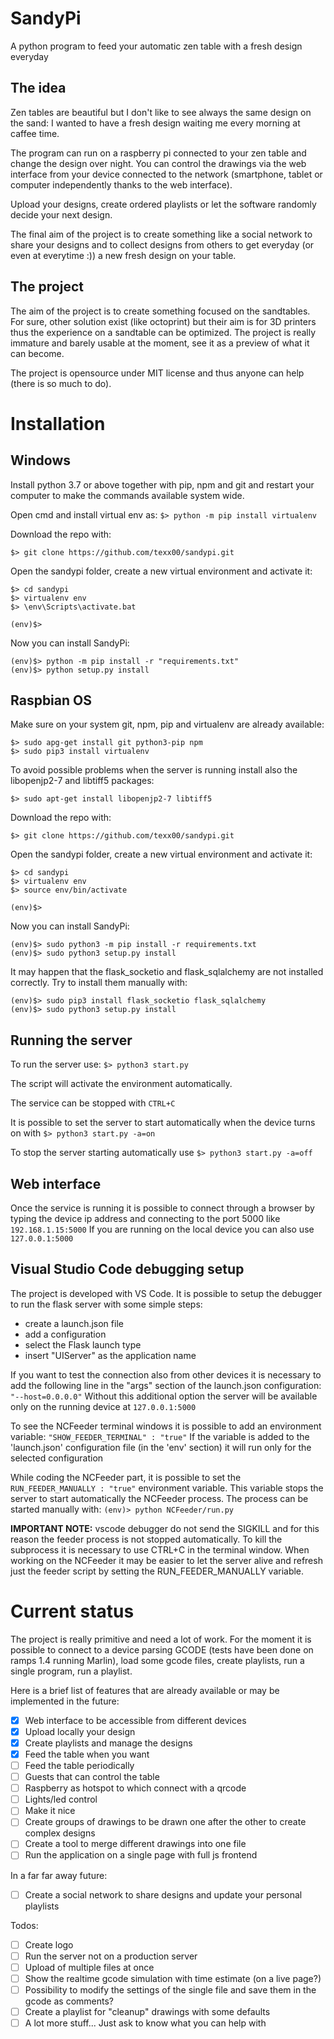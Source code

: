 # SandyPi

A python program to feed your automatic zen table with a fresh design everyday

## The idea

Zen tables are beautiful but I don't like to see always the same design on the sand: I wanted to have a fresh design waiting me every morning at caffee time.

The program can run on a raspberry pi connected to your zen table and change the design over night.
You can control the drawings via the web interface from your device connected to the network (smartphone, tablet or computer independently thanks to the web interface).

Upload your designs, create ordered playlists or let the software randomly decide your next design.

The final aim of the project is to create something like a social network to share your designs and to collect designs from others to get everyday (or even at everytime :)) a new fresh design on your table.

## The project

The aim of the project is to create something focused on the sandtables. For sure, other solution exist (like octoprint) but their aim is for 3D printers thus the experience on a sandtable can be optimized.
The project is really immature and barely usable at the moment, see it as a preview of what it can become.

The project is opensource under MIT license and thus anyone can help (there is so much to do).

# Installation

## Windows

Install python 3.7 or above together with pip, npm and git and restart your computer to make the commands available system wide.

Open cmd and install virtual env as:
`$> python -m pip install virtualenv`

Download the repo with:

`$> git clone https://github.com/texx00/sandypi.git`

Open the sandypi folder, create a new virtual environment and activate it:

```
$> cd sandypi
$> virtualenv env
$> \env\Scripts\activate.bat

(env)$> 
```

Now you can install SandyPi:
```
(env)$> python -m pip install -r "requirements.txt"
(env)$> python setup.py install
```


## Raspbian OS

Make sure on your system git, npm, pip and virtualenv are already available:

```
$> sudo apg-get install git python3-pip npm
$> sudo pip3 install virtualenv
```

To avoid possible problems when the server is running install also the libopenjp2-7 and libtiff5 packages:

`
$> sudo apt-get install libopenjp2-7 libtiff5
`

Download the repo with:

`$> git clone https://github.com/texx00/sandypi.git`

Open the sandypi folder, create a new virtual environment and activate it:

```
$> cd sandypi
$> virtualenv env
$> source env/bin/activate

(env)$> 
```

Now you can install SandyPi:
```
(env)$> sudo python3 -m pip install -r requirements.txt
(env)$> sudo python3 setup.py install
```

It may happen that the flask_socketio and flask_sqlalchemy are not installed correctly. Try to install them manually with:
```
(env)$> sudo pip3 install flask_socketio flask_sqlalchemy
(env)$> sudo python3 setup.py install
```

## Running the server

To run the server use:
`$> python3 start.py`

The script will activate the environment automatically.

The service can be stopped with `CTRL+C`

It is possible to set the server to start automatically when the device turns on with `$> python3 start.py -a=on`

To stop the server starting automatically use `$> python3 start.py -a=off`


## Web interface

Once the service is running it is possible to connect through a browser by typing the device ip address and connecting to the port 5000 like `192.168.1.15:5000`
If you are running on the local device you can also use `127.0.0.1:5000`

## Visual Studio Code debugging setup

The project is developed with VS Code. It is possible to setup the debugger to run the flask server with some simple steps:
* create a launch.json file
* add a configuration
* select the Flask launch type
* insert "UIServer" as the application name

If you want to test the connection also from other devices it is necessary to add the following line in the "args" section of the launch.json configuration:
`"--host=0.0.0.0"`
Without this additional option the server will be available only on the running device at `127.0.0.1:5000`

To see the NCFeeder terminal windows it is possible to add an environment variable: `"SHOW_FEEDER_TERMINAL" : "true"`
If the variable is added to the 'launch.json' configuration file (in the 'env' section) it will run only for the selected configuration

While coding the NCFeeder part, it is possible to set the `RUN_FEEDER_MANUALLY : "true"` environment variable. This variable stops the server to start automatically the NCFeeder process. The process can be started manually with: ```(env)> python NCFeeder/run.py```

**IMPORTANT NOTE:** vscode debugger do not send the SIGKILL and for this reason the feeder process is not stopped automatically. To kill the subprocess it is necessary to use CTRL+C in the terminal window. When working on the NCFeeder it may be easier to let the server alive and refresh just the feeder script by setting the RUN_FEEDER_MANUALLY variable.


# Current status

The project is really primitive and need a lot of work.
For the moment it is possible to connect to a device parsing GCODE (tests have been done on ramps 1.4 running Marlin), load some gcode files, create playlists, run a single program, run a playlist.

Here is a brief list of features that are already available or may be implemented in the future:
* [x] Web interface to be accessible from different devices
* [x] Upload locally your design
* [x] Create playlists and manage the designs
* [x] Feed the table when you want
* [ ] Feed the table periodically
* [ ] Guests that can control the table
* [ ] Raspberry as hotspot to which connect with a qrcode
* [ ] Lights/led control
* [ ] Make it nice
* [ ] Create groups of drawings to be drawn one after the other to create complex designs
* [ ] Create a tool to merge different drawings into one file
* [ ] Run the application on a single page with full js frontend

In a far far away future:
* [ ] Create a social network to share designs and update your personal playlists

Todos:
* [ ] Create logo
* [ ] Run the server not on a production server
* [ ] Upload of multiple files at once
* [ ] Show the realtime gcode simulation with time estimate (on a live page?)
* [ ] Possibility to modify the settings of the single file and save them in the gcode as comments?
* [ ] Create a playlist for "cleanup" drawings with some defaults
* [ ] A lot more stuff... Just ask to know what you can help with